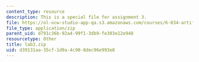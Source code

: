 ```yaml
---
content_type: resource
description: This is a special file for assignment 3.
file: https://ol-ocw-studio-app-qa.s3.amazonaws.com/courses/6-034-artificial-intelligence-fall-2010/d39131aa35cf1d9a4c908dec96e993e8_lab3.zip
file_type: application/zip
parent_uid: d791c36b-92a4-99f1-3db9-fe303e12e948
resourcetype: Other
title: lab3.zip
uid: d39131aa-35cf-1d9a-4c90-8dec96e993e8
---
```

